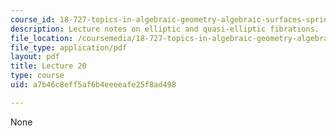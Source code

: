 ```yaml
---
course_id: 18-727-topics-in-algebraic-geometry-algebraic-surfaces-spring-2008
description: Lecture notes on elliptic and quasi-elliptic fibrations.
file_location: /coursemedia/18-727-topics-in-algebraic-geometry-algebraic-surfaces-spring-2008/a7b46c8eff5af6b4eeeeafe25f8ad498_lect20.pdf
file_type: application/pdf
layout: pdf
title: Lecture 20
type: course
uid: a7b46c8eff5af6b4eeeeafe25f8ad498

---
```

None